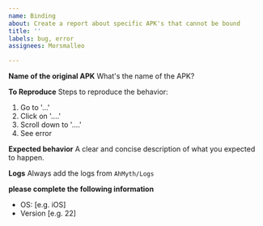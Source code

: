 ```yaml
---
name: Binding
about: Create a report about specific APK's that cannot be bound
title: ''
labels: bug, error
assignees: Morsmalleo

---
```


**Name of the original APK**
What's the name of the APK?

**To Reproduce**
Steps to reproduce the behavior:
1. Go to '...'
2. Click on '....'
3. Scroll down to '....'
4. See error

**Expected behavior**
A clear and concise description of what you expected to happen.

**Logs**
Always add the logs from `AhMyth/Logs`

**please complete the following information**
 - OS: [e.g. iOS]
 - Version [e.g. 22]

